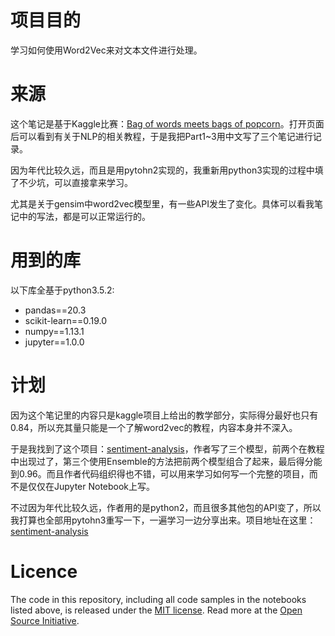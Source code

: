 # 项目目的

学习如何使用Word2Vec来对文本文件进行处理。

# 来源

这个笔记是基于Kaggle比赛：[Bag of words meets bags of popcorn](https://www.kaggle.com/c/word2vec-nlp-tutorial)。打开页面后可以看到有关于NLP的相关教程，于是我把Part1~3用中文写了三个笔记进行记录。

因为年代比较久远，而且是用pytohn2实现的，我重新用python3实现的过程中填了不少坑，可以直接拿来学习。

尤其是关于gensim中word2vec模型里，有一些API发生了变化。具体可以看我笔记中的写法，都是可以正常运行的。

# 用到的库

以下库全基于python3.5.2:

- pandas==20.3
- scikit-learn==0.19.0
- numpy==1.13.1
- jupyter==1.0.0

# 计划

因为这个笔记里的内容只是kaggle项目上给出的教学部分，实际得分最好也只有0.84，所以充其量只能是一个了解word2vec的教程，内容本身并不深入。

于是我找到了这个项目：[sentiment-analysis](https://github.com/pangolulu/sentiment-analysis)，作者写了三个模型，前两个在教程中出现过了，第三个使用Ensemble的方法把前两个模型组合了起来，最后得分能到0.96。而且作者代码组织得也不错，可以用来学习如何写一个完整的项目，而不是仅仅在Jupyter Notebook上写。

不过因为年代比较久远，作者用的是python2，而且很多其他包的API变了，所以我打算也全部用pytohn3重写一下，一遍学习一边分享出来。项目地址在这里：[sentiment-analysis](https://github.com/BrambleXu/sentiment-analysis)

# Licence

The code in this repository, including all code samples in the notebooks listed
above, is released under the [MIT license](LICENSE-CODE). Read more at the
[Open Source Initiative](https://opensource.org/licenses/MIT).
